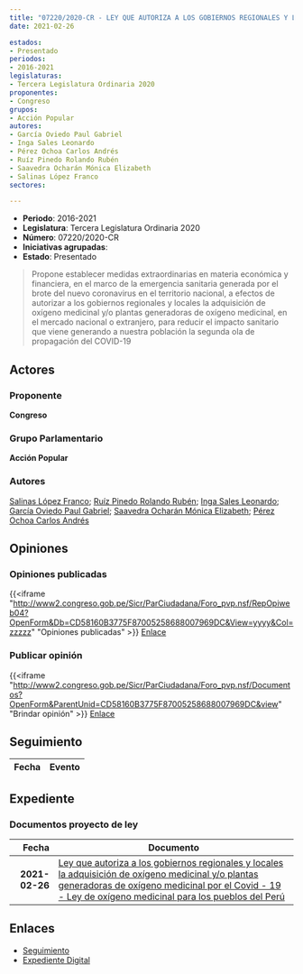 ```yaml
---
title: "07220/2020-CR - LEY QUE AUTORIZA A LOS GOBIERNOS REGIONALES Y LOCALES LA ADQUISICIÓN DE OXÍGENO MEDICINAL Y/O PLANTAS GENERADORAS DE OXÍGENO MEDICINAL POR EL COVID-19 'LEY DE OXÍGENO MEDICINAL PARA LOS PUEBLOS DEL PERÚ'"
date: 2021-02-26

estados:
- Presentado
periodos:
- 2016-2021
legislaturas:
- Tercera Legislatura Ordinaria 2020
proponentes:
- Congreso
grupos:
- Acción Popular
autores:
- García Oviedo Paul Gabriel
- Inga Sales Leonardo
- Pérez Ochoa Carlos Andrés
- Ruíz Pinedo Rolando Rubén
- Saavedra Ocharán Mónica Elizabeth
- Salinas López Franco
sectores:

---
```

- **Periodo**: 2016-2021
- **Legislatura**: Tercera Legislatura Ordinaria 2020
- **Número**: 07220/2020-CR
- **Iniciativas agrupadas**: 
- **Estado**: Presentado

> Propone establecer medidas extraordinarias en materia económica y financiera, en el marco de la emergencia sanitaria generada por el brote del nuevo coronavirus en el territorio nacional, a efectos de autorizar a los gobiernos regionales y locales la adquisición de oxígeno medicinal y/o plantas generadoras de oxígeno medicinal, en el mercado nacional o extranjero, para reducir el impacto sanitario que viene generando a nuestra población la segunda ola de propagación del COVID-19


## Actores

### Proponente

**Congreso**

### Grupo Parlamentario

**Acción Popular**

### Autores

[Salinas López Franco](mailto:mailto:fsalinas@congreso.gob.pe); [Ruíz Pinedo Rolando Rubén](mailto:mailto:rruiz@congreso.gob.pe); [Inga Sales Leonardo](mailto:mailto:lingas@congreso.gob.pe); [García Oviedo Paul Gabriel](mailto:mailto:pgarcia@congreso.gob.pe); [Saavedra Ocharán Mónica Elizabeth](mailto:mailto:msaavedra@congreso.gob.pe); [Pérez Ochoa Carlos Andrés](mailto:mailto:cperezo@congreso.gob.pe)

## Opiniones

### Opiniones publicadas

{{<iframe "http://www2.congreso.gob.pe/Sicr/ParCiudadana/Foro_pvp.nsf/RepOpiweb04?OpenForm&Db=CD58160B3775F87005258688007969DC&View=yyyy&Col=zzzzz" "Opiniones publicadas" >}}
[Enlace](http://www2.congreso.gob.pe/Sicr/ParCiudadana/Foro_pvp.nsf/RepOpiweb04?OpenForm&Db=CD58160B3775F87005258688007969DC&View=yyyy&Col=zzzzz)

### Publicar opinión

{{<iframe "http://www2.congreso.gob.pe/Sicr/ParCiudadana/Foro_pvp.nsf/Documentos?OpenForm&ParentUnid=CD58160B3775F87005258688007969DC&view" "Brindar opinión" >}}
[Enlace](http://www2.congreso.gob.pe/Sicr/ParCiudadana/Foro_pvp.nsf/Documentos?OpenForm&ParentUnid=CD58160B3775F87005258688007969DC&view)


## Seguimiento

| Fecha | Evento |
|------:|--------|


## Expediente

### Documentos proyecto de ley

| Fecha | Documento |
|------:|-----------|
| **2021-02-26** | [Ley que autoriza a los gobiernos regionales y locales la adquisición de oxígeno medicinal y/o plantas generadoras de oxígeno medicinal por el Covid - 19 - Ley de oxígeno medicinal para los pueblos del Perú](http://www.leyes.congreso.gob.pe/Documentos/2016_2021/Proyectos_de_Ley_y_de_Resoluciones_Legislativas/PL07220-20210226.pdf) |

## Enlaces

- [Seguimiento](http://www2.congreso.gob.pe/Sicr/TraDocEstProc/CLProLey2016.nsf/f7fff46988ca05b1052578e100829cc7/d4977f1568383fb505258688007a7be9?OpenDocument)
- [Expediente Digital](http://www2.congreso.gob.pe/Sicr/TraDocEstProc/Expvirt_2011.nsf/visbusqptramdoc1621/07220?opendocument)

